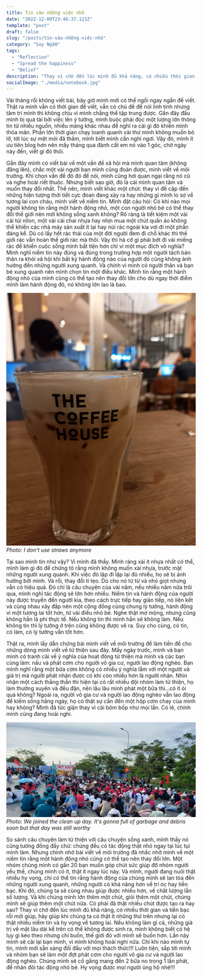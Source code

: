 ```yaml
---
title: Tin vào những việc nhỏ
date: "2022-12-09T23:46:37.121Z"
template: "post"
draft: false
slug: "/posts/tin-vào-những-việc-nhỏ"
category: "Suy Ngẫm"
tags:
  - "Reflection"
  - "Spread the happiness"
  - "Belief"
description: "Thay vì chờ đến lúc mình đủ khả năng, có nhiều thời gian và tiền bạc rồi mới giúp, hãy giúp khi chúng ta có thật ít những thứ trên nhưng lại có thật nhiều niềm tin và hy vọng về tương lai. Nếu không làm gì cả, những giá trị về mặt lâu dài kể trên có thể không được sinh ra, mình không biết có hệ lụy gì kéo theo nhưng chỉ buồn, thế giới đó với mình sẽ buồn hơn."
socialImage: "./media/notebook.jpg"
---
```

Vài tháng rồi không viết bài, bây giờ mình mới có thể ngồi ngay ngắn để viết. Thật ra mình vẫn có thời gian để viết, vẫn có chủ đề để nói linh tinh nhưng tâm trí mình thì không chịu vì mình chẳng thể tập trung được. Gần đây đầu mình bị quá tải bởi việc lên ý tưởng, mình buộc phải đọc một lượng lớn thông tin từ nhiều nguồn, nhiều mảng khác nhau để nghĩ ra cái gì đó khiến mình thỏa mãn. Phần lớn thời gian chạy loanh quanh vài thứ mình không muốn bỏ lỡ, tới lúc sự mệt mỏi đã thấm, mình biết mình cần nghỉ ngơi. Vậy đó, mình ít ưu tiên blog hơn nên mấy tháng qua đành cất em nó vào 1 góc, chờ ngày này đến, viết gì đó thôi.

Gần đây mình có viết bài về một vấn đề xã hội mà mình quan tâm (không đăng lên), chắc một vài người bạn mình cũng đoán được, mình viết về môi trường. Khi chọn vấn đề đó đó để nói, mình cũng hơi quan ngại rằng nó cũ và nghe hoài riết thuộc. Nhưng biết sao giờ, đó là cái mình quan tâm và muốn thay đổi nhất. Thế nên, mình viết khác một chút: thay vì đề cập đến những hiện tượng thời tiết cực đoan đang xảy ra hay những gì mình lo sợ về tương lai con cháu, mình viết về niềm tin. 
Mình đặt câu hỏi: Có khi nào mọi người không tin rằng một hành động nhỏ, một con người nhỏ bé có thể thay đổi thế giới nên mới không sống xanh không? Rõ ràng là tiết kiệm một vài cái túi nilon, một vài cái chai nhựa hay nhịn mua một chút quần áo không thể khiến các nhà máy sản xuất ít lại hay núi rác ngoài kia vơi đi một phần đáng kể. Dù có lấy hết rác thải của một đời người đem đi chỗ khác thì thế giới rác vẫn hoàn thế giới rác mà thôi. Vậy thì hà cớ gì phải bớt đi vài miếng rác để khiến cuộc sống mình bất tiện hơn chỉ vì một mục đích vô nghĩa? Mình nghĩ niềm tin này đúng và đúng trong trường hợp một người tách bản thân ra khỏi xã hội khi bất kỳ hành động nào của người đó cũng không ảnh hưởng đến những người xung quanh. Và chính vì mình có người thân và bạn bè xung quanh nên mình chọn tin một điều khác. Mình tin rằng một hành động nhỏ của mình cũng có thể tạo nên thay đổi lớn cho dù ngay thời điểm mình làm hành động đó, nó không lớn lao là bao.

![](./media/blog8.jpg)
*Photo: I don't use straws anymore*

Tại sao mình tin như vậy? Vì mình đã thấy. Mình ráng xài ít nhựa nhất có thể, mình làm gì đó để chứng tỏ rằng mình không muốn xài nhựa, trước mặt những người xung quanh. Khi việc đó lặp đi lặp lại đủ nhiều, họ sẽ bị ảnh hưởng bởi mình. Và rồi, thay đổi tí tẹo. Dù cho nó từ từ và nhỏ giọt nhưng vẫn có hiệu quả. Đó chỉ là câu chuyện của vài năm, nếu nhiều năm nữa trôi qua, mình nghĩ tác động sẽ lớn hơn nhiều. Niềm tin và hành động của người này được truyền đến người kia, theo cách trực tiếp hay gián tiếp, nó liên kết và cùng nhau xây đắp nên một cộng đồng cùng chung lý tưởng, hành động vì một tương lai tốt hơn, từ vài điều nhỏ bé. Nghe thật mơ mộng, nhưng cũng không hẳn là phi thực tế. Nếu không tin thì mình hẳn sẽ không làm. Nếu không tin thì lý tưởng ở trên cũng không được vẽ ra. Suy cho cùng, có tin, có làm, có lý tưởng vẫn tốt hơn.

Thật ra, mình lấy dẫn chứng bài mình viết về môi trường để làm tiền đề cho những dòng mình viết về từ thiện sau đây. Mấy ngày trước, mình và bạn mình có tranh cãi về ý nghĩa của hoạt động từ thiện mà mình và các bạn cùng làm: nấu và phát cơm cho người vô gia cư, người lao động nghèo. Bạn mình nghĩ rằng một bữa cơm không có nhiều ý nghĩa lắm với một người và giá trị mà người phát nhận được có khi còn nhiều hơn là người nhận. Nhìn nhận một cách thẳng thắn thì hiện tại có rất nhiều đội nhóm làm từ thiện, họ làm thường xuyên và đều đặn, nên lâu lâu mình phát một bữa thì…có ít ỏi quá không? Ngoài ra, người vô gia cư và người lao động nghèo vẫn lao động để kiếm sống hằng ngày, họ có thật sự cần đến một hộp cơm chay của mình hay không? Mình đã tức giận thay vì cãi bôm bốp như mọi lần. Có lẽ, chính mình cũng đang hoài nghi. 

![](./media/blog8-2.jpg)
*Photo: We joined the clean up day. It's gonna full of garbage and debris soon but that day was still worthy*

So sánh câu chuyện làm từ thiện với câu chuyện sống xanh, mình thấy nó cũng tương đồng đấy chứ: chúng đều có tác động thật nhỏ ngay tại lúc tụi mình làm. Nhưng chính nhờ bài viết về môi trường đã nhắc nhở mình về một niềm tin rằng một hành động nhỏ cũng có thể tạo nên thay đổi lớn. Một nhóm chúng mình có gần 20 bạn muốn góp chút sức giúp đỡ nhóm người yếu thế, chúng mình có ít, thật ít ngay lúc này. Và mình, người đang nuôi thật nhiều hy vọng, chỉ có thể tin rằng hành động của chúng mình sẽ lan tỏa đến những người xung quanh, những người có khả năng hơn về trí óc hay tiền bạc. Khi đó, chúng ta sẽ cùng nhau giúp được nhiều hơn, về chất lượng lẫn số lượng. Và khi chúng mình lớn thêm một chút, giỏi thêm một chút, chúng mình sẽ giúp thêm một chút nữa. Có phải đã thật nhiều chút được tạo ra hay sao? Thay vì chờ đến lúc mình đủ khả năng, có nhiều thời gian và tiền bạc rồi mới giúp, hãy giúp khi chúng ta có thật ít những thứ trên nhưng lại có thật nhiều niềm tin và hy vọng về tương lai. Nếu không làm gì cả, những giá trị về mặt lâu dài kể trên có thể không được sinh ra, mình không biết có hệ lụy gì kéo theo nhưng chỉ buồn, thế giới đó với mình sẽ buồn hơn.
Lần này mình sẽ cãi lại bạn mình, vì mình không hoài nghi nữa. Chỉ khi nào mình tự tin, mình mới sẵn sàng đối đầu với mọi thách thức!!! Luôn tiện, sắp tới mình và nhóm bạn sẽ làm một đợt phát cơm cho người vô gia cư và người lao động nghèo. Chúng mình sẽ cố gắng mang đến 2 bữa no trong 1 lần phát, để nhân đôi tác động nhỏ bé. Hy vọng được mọi người ủng hộ nhé!!!